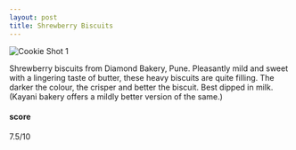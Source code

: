 ```yaml
---
layout: post
title: Shrewberry Biscuits
---
```


![Cookie Shot 1](https://cookies.wtf/assets/shrewberry.jpeg)  

Shrewberry biscuits from Diamond Bakery, Pune. Pleasantly mild and sweet with a lingering taste of butter, these heavy biscuits are quite filling. The darker the colour, the crisper and better the biscuit. Best dipped in milk. (Kayani bakery offers a mildly better version of the same.) 

#### score
7.5/10